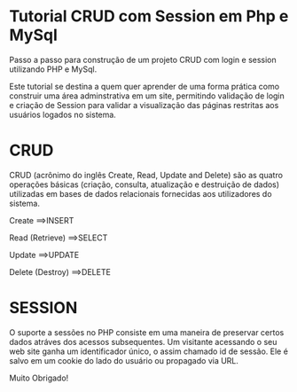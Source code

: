 # Tutorial CRUD com Session em Php e MySql
Passo a passo para construção de um projeto CRUD com login e session utilizando PHP e MySql.

Este tutorial se destina a quem quer aprender de uma forma prática como construir uma área adminstrativa em um site, permitindo validação de login e criação de Session para validar a visualização das páginas restritas aos usuários logados no sistema.

# CRUD
CRUD (acrônimo do inglês Create, Read, Update and Delete) são as quatro operações básicas (criação, consulta, atualização e destruição de dados) utilizadas em bases de dados relacionais fornecidas aos utilizadores do sistema.

Create            ==>INSERT

Read (Retrieve)	  ==>SELECT

Update	          ==>UPDATE

Delete (Destroy)  ==>DELETE

# SESSION
O suporte a sessões no PHP consiste em uma maneira de preservar certos dados atráves dos acessos subsequentes.
Um visitante acessando o seu web site ganha um identificador único, o assim chamado id de sessão. Ele é salvo em um cookie do lado do usuário ou propagado via URL.


Muito Obrigado!
